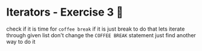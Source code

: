# Iterators - Exercise 3 🐍

check if it is time for `coffee break` if it is just break 
to do that lets iterate through given list don't change the `COFFEE BREAK` statement
just find another way to do it 